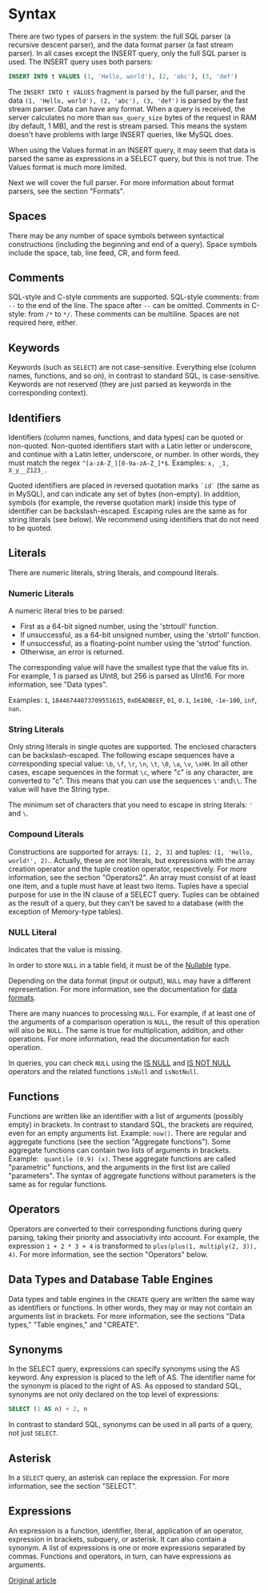 # Syntax

There are two types of parsers in the system: the full SQL parser (a recursive descent parser), and the data format parser (a fast stream parser).
In all cases except the INSERT query, only the full SQL parser is used.
The INSERT query uses both parsers:

``` sql
INSERT INTO t VALUES (1, 'Hello, world'), (2, 'abc'), (3, 'def')
```

The `INSERT INTO t VALUES` fragment is parsed by the full parser, and the data `(1, 'Hello, world'), (2, 'abc'), (3, 'def')` is parsed by the fast stream parser.
Data can have any format. When a query is received, the server calculates no more than `max_query_size` bytes of the request in RAM (by default, 1 MB), and the rest is stream parsed.
This means the system doesn't have problems with large INSERT queries, like MySQL does.

When using the Values format in an INSERT query, it may seem that data is parsed the same as expressions in a SELECT query, but this is not true. The Values format is much more limited.

Next we will cover the full parser. For more information about format parsers, see the section "Formats".

## Spaces

There may be any number of space symbols between syntactical constructions (including the beginning and end of a query). Space symbols include the space, tab, line feed, CR, and form feed.

## Comments

SQL-style and C-style comments are supported.
SQL-style comments: from `--` to the end of the line. The space after `--` can be omitted.
Comments in C-style: from `/*`  to `*/`. These comments can be multiline. Spaces are not required here, either.

## Keywords

Keywords (such as `SELECT`) are not case-sensitive. Everything else (column names, functions, and so on), in contrast to standard SQL, is case-sensitive. Keywords are not reserved (they are just parsed as keywords in the corresponding context).

## Identifiers

Identifiers (column names, functions, and data types) can be quoted or non-quoted.
Non-quoted identifiers start with a Latin letter or underscore, and continue with a Latin letter, underscore, or number. In other words, they must match the regex `^[a-zA-Z_][0-9a-zA-Z_]*$`. Examples: `x, _1, X_y__Z123_.`

Quoted identifiers are placed in reversed quotation marks `` `id` `` (the same as in MySQL), and can indicate any set of bytes (non-empty). In addition, symbols (for example, the reverse quotation mark) inside this type of identifier can be backslash-escaped. Escaping rules are the same as for string literals (see below).
We recommend using identifiers that do not need to be quoted.

## Literals

There are numeric literals, string literals, and compound literals.

### Numeric Literals

A numeric literal tries to be parsed:

- First as a 64-bit signed number, using the 'strtoull' function.
- If unsuccessful, as a 64-bit unsigned number, using the 'strtoll' function.
- If unsuccessful, as a floating-point number using the 'strtod' function.
- Otherwise, an error is returned.

The corresponding value will have the smallest type that the value fits in.
For example, 1 is parsed as UInt8, but 256 is parsed as UInt16. For more information, see "Data types".

Examples: `1`, `18446744073709551615`, `0xDEADBEEF`, `01`, `0.1`, `1e100`, `-1e-100`, `inf`, `nan`.

### String Literals

Only string literals in single quotes are supported. The enclosed characters can be backslash-escaped. The following escape sequences have a corresponding special value: `\b`, `\f`, `\r`, `\n`, `\t`, `\0`, `\a`, `\v`, `\xHH`. In all other cases, escape sequences in the format `\c`, where "c" is any character, are converted to "c". This means that you can use the sequences `\'`and`\\`. The value will have the String type.

The minimum set of characters that you need to escape in string literals: `'` and `\`.

### Compound Literals

Constructions are supported for arrays: `[1, 2, 3]` and tuples: `(1, 'Hello, world!', 2)`..
Actually, these are not literals, but expressions with the array creation operator and the tuple creation operator, respectively.
For more information, see the section "Operators2".
An array must consist of at least one item, and a tuple must have at least two items.
Tuples have a special purpose for use in the IN clause of a SELECT query. Tuples can be obtained as the result of a query, but they can't be saved to a database (with the exception of Memory-type tables).

<a name="null-literal"></a>

### NULL Literal

Indicates that the value is missing.

In order to store `NULL` in a table field, it must be of the [Nullable](../data_types/nullable.md#data_type-nullable) type.

Depending on the data format (input or output), `NULL` may have a different representation. For more information, see the documentation for [data formats](../interfaces/formats.md#formats).

There are many nuances to processing `NULL`. For example, if at least one of the arguments of a comparison operation is `NULL`, the result of this operation will also be `NULL`. The same is true for multiplication, addition, and other operations. For more information, read the documentation for each operation.

In queries, you can check `NULL` using the [IS NULL](operators.md#operator-is-null) and [IS NOT NULL](operators.md#operator-is-not-null) operators and the related functions `isNull` and `isNotNull`.

## Functions

Functions are written like an identifier with a list of arguments (possibly empty) in brackets. In contrast to standard SQL, the brackets are required, even for an empty arguments list. Example: `now()`.
There are regular and aggregate functions (see the section "Aggregate functions"). Some aggregate functions can contain two lists of arguments in brackets. Example: ` quantile (0.9) (x)`. These aggregate functions are called "parametric" functions, and the arguments in the first list are called "parameters". The syntax of aggregate functions without parameters is the same as for regular functions.

## Operators

Operators are converted to their corresponding functions during query parsing, taking their priority and associativity into account.
For example, the expression `1 + 2 * 3 + 4` is transformed to `plus(plus(1, multiply(2, 3)), 4)`.
For more information, see the section "Operators" below.

## Data Types and Database Table Engines

Data types and table engines in the `CREATE` query are written the same way as identifiers or functions. In other words, they may or may not contain an arguments list in brackets. For more information, see the sections "Data types," "Table engines," and "CREATE".

## Synonyms

In the SELECT query, expressions can specify synonyms using the AS keyword. Any expression is placed to the left of AS. The identifier name for the synonym is placed to the right of AS. As opposed to standard SQL, synonyms are not only declared on the top level of expressions:

``` sql
SELECT (1 AS n) + 2, n
```

In contrast to standard SQL, synonyms can be used in all parts of a query, not just `SELECT`.

## Asterisk

In a `SELECT` query, an asterisk can replace the expression. For more information, see the section "SELECT".

## Expressions

An expression is a function, identifier, literal, application of an operator, expression in brackets, subquery, or asterisk. It can also contain a synonym.
A list of expressions is one or more expressions separated by commas.
Functions and operators, in turn, can have expressions as arguments.


[Original article](https://clickhouse.yandex/docs/en/query_language/syntax/) <!--hide-->
